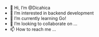 - 👋 Hi, I’m @Dicahica
- 👀 I’m interested in backend development
- 🌱 I’m currently learning Go!
- 💞️ I’m looking to collaborate on ...
- 📫 How to reach me ...

<!---
Dicahica/Dicahica is a ✨ special ✨ repository because its `README.md` (this file) appears on your GitHub profile.
You can click the Preview link to take a look at your changes.
--->
